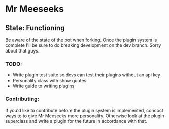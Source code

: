 # Mr Meeseeks
## State: Functioning
Be aware of the state of the bot when forking. Once the plugin system is complete I'll be sure to do breaking development on the dev branch. Sorry about that guys.
### TODO:
* Write plugin test suite so devs can test their plugins without an api key
* Personality class with show quotes
* Write guide to writing plugins

### Contributing:
If you'd like to contribute before the plugin system is implemented, concoct ways to to give Mr Meeseeks more personality. Otherwise look at the plugin superclass and write a plugin for the future in accordance with that.
